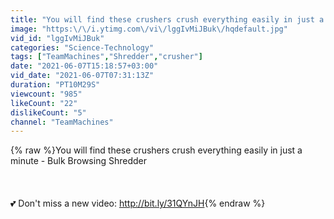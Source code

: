 ```yaml
---
title: "You will find these crushers crush everything easily in just a minute - Bulk Browsing Shredder"
image: "https:\/\/i.ytimg.com\/vi\/lggIvMiJBuk\/hqdefault.jpg"
vid_id: "lggIvMiJBuk"
categories: "Science-Technology"
tags: ["TeamMachines","Shredder","crusher"]
date: "2021-06-07T15:18:57+03:00"
vid_date: "2021-06-07T07:31:13Z"
duration: "PT10M29S"
viewcount: "985"
likeCount: "22"
dislikeCount: "5"
channel: "TeamMachines"
---
```

{% raw %}You will find these crushers crush everything easily in just a minute - Bulk Browsing Shredder <br /><br /><br /><br />💕 Don't miss a new video: <a rel="nofollow" target="blank" href="http://bit.ly/31QYnJH">http://bit.ly/31QYnJH</a>{% endraw %}
